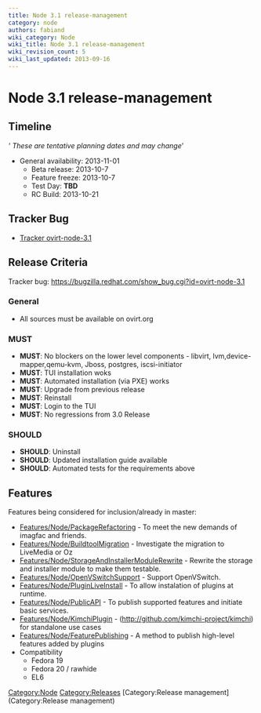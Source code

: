 ```yaml
---
title: Node 3.1 release-management
category: node
authors: fabiand
wiki_category: Node
wiki_title: Node 3.1 release-management
wiki_revision_count: 5
wiki_last_updated: 2013-09-16
---
```


# Node 3.1 release-management

## Timeline

*' These are tentative planning dates and may change*'

*   General availability: 2013-11-01
    -   Beta release: 2013-10-7
    -   Feature freeze: 2013-10-7
    -   Test Day: **TBD**
    -   RC Build: 2013-10-21

## Tracker Bug

*   [Tracker ovirt-node-3.1](https://bugzilla.redhat.com/show_bug.cgi?id=ovirt-node-3.1)

## Release Criteria

Tracker bug: <https://bugzilla.redhat.com/show_bug.cgi?id=ovirt-node-3.1>

### General

*   All sources must be available on ovirt.org

### MUST

*   **MUST**: No blockers on the lower level components - libvirt, lvm,device-mapper,qemu-kvm, Jboss, postgres, iscsi-initiator
*   **MUST**: TUI installation woks
*   **MUST**: Automated installation (via PXE) works
*   **MUST**: Upgrade from previous release
*   **MUST**: Reinstall
*   **MUST**: Login to the TUI
*   **MUST**: No regressions from 3.0 Release

### SHOULD

*   **SHOULD**: Uninstall
*   **SHOULD**: Updated installation guide available
*   **SHOULD**: Automated tests for the requirements above

## Features

Features being considered for inclusion/already in master:

*   [Features/Node/PackageRefactoring](Features/Node/PackageRefactoring) - To meet the new demands of imagfac and friends.
*   [Features/Node/BuildtoolMigration](Features/Node/BuildtoolMigration) - Investigate the migration to LiveMedia or Oz
*   [Features/Node/StorageAndInstallerModuleRewrite](Features/Node/StorageAndInstallerModuleRewrite) - Rewrite the storage and installer module to make them testable.
*   [Features/Node/OpenVSwitchSupport](Features/Node/OpenVSwitchSupport) - Support OpenVSwitch.
*   [Features/Node/PluginLiveInstall](Features/Node/PluginLiveInstall) - To allow instalation of plugins at runtime.
*   [Features/Node/PublicAPI](Features/Node/PublicAPI) - To publish supported features and initiate basic services.
*   [Features/Node/KimchiPlugin](Features/Node/KimchiPlugin) - (http://github.com/kimchi-project/kimchi) for standalone use cases
*   [Features/Node/FeaturePublishing](Features/Node/FeaturePublishing) - A method to publish high-level features added by plugins
*   Compatibility
    -   Fedora 19
    -   Fedora 20 / rawhide
    -   EL6

<Category:Node> <Category:Releases> [Category:Release management](Category:Release management)
